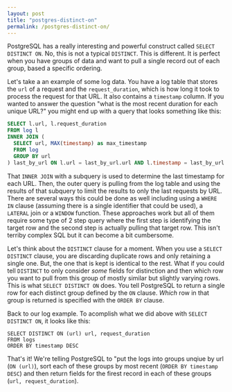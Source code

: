 ```yaml
---
layout: post
title: "postgres-distinct-on"
permalink: /postgres-distinct-on/
---
```


PostgreSQL has a really interesting and powerful construct called `SELECT DISTINCT ON`.  No, this is not a typical `DISTINCT`.  This is different.  It is perfect when you have groups of data and want to pull a single record out of each group, based a specific ordering.

Let's take a an example of some log data.  You have a log table that stores the `url` of a request and the `request_duration`, which is how long it took to process the request for that URL.  It also contains a `timestamp` column.  If you wanted to answer the question "what is the most recent duration for each unique URL?" you might end up with a query that looks something like this:

```sql
SELECT l.url, l.request_duration
FROM log l
INNER JOIN (
  SELECT url, MAX(timestamp) as max_timestamp
  FROM log
  GROUP BY url
) last_by_url ON l.url = last_by_url.url AND l.timestamp = last_by_url.max_timestamp
```

That `INNER JOIN` with a subquery is used to determine the last timestamp for each URL.  Then, the outer query is pulling from the log table and using the results of that subquery to limit the results to only the last requests by URL.  There are several ways this could be done as well including using a `WHERE IN` clause (assuming there is a single identifier that could be used), a `LATERAL` join or a `WINDOW` function.  These approaches work but all of them require some type of 2 step query where the first step is identifying the target row and the second step is actually pulling that target row.  This isn't terriby complex SQL but it can become a bit cumbersome.

Let's think about the `DISTINCT` clause for a moment.  When you use a `SELECT DISTINCT` clause, you are discarding duplicate rows and only retaining a single one.  But, the one that is kept is identical to the rest.  What if you could tell `DISTINCT` to only consider _some_ fields for distinction and then which row you want to pull from this group of mostly similar but slightly varying rows.  This is what `SELECT DISTINCT ON` does.  You tell PostgreSQL to return a single row for each distinct group defined by the `ON` clause.  _Which_ row in that group is returned is specified with the `ORDER BY` clause.

Back to our log example.  To acomplish what we did above with `SELECT DISTINCT ON`, it looks like this:

```
SELECT DISTINCT ON (url) url, request_duration
FROM logs
ORDER BY timestamp DESC
```

That's it!  We're telling PostgreSQL to "put the logs into groups unqiue by url (`ON (url)`), sort each of these groups by most recent (`ORDER BY timestamp DESC`) and then return fields for the firest record in each of these groups (`url, request_duration`).